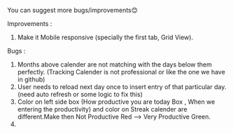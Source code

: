 You can suggest more bugs/improvements😊

Improvements : 
1) Make it Mobile responsive (specially the first tab, Grid View).



Bugs : 
1) Months above calender are not matching with the days below them perfectly. (Tracking Calender is not professional or like the one we have in github)
2) User needs to reload next day once to insert entry of that particular day. (need auto refresh or some logic to fix this)
3) Color on left side box (How productive you are today Box , When we entering the productivity) and color on Streak calender are different.Make then Not Productive Red --> Very Productive Green.
4) 
